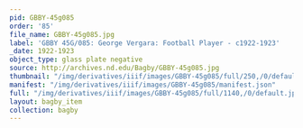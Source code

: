 ```yaml
---
pid: GBBY-45g085
order: '85'
file_name: GBBY-45g085.jpg
label: 'GBBY 45G/085: George Vergara: Football Player - c1922-1923'
_date: 1922-1923
object_type: glass plate negative
source: http://archives.nd.edu/Bagby/GBBY-45g085.jpg
thumbnail: "/img/derivatives/iiif/images/GBBY-45g085/full/250,/0/default.jpg"
manifest: "/img/derivatives/iiif/images/GBBY-45g085/manifest.json"
full: "/img/derivatives/iiif/images/GBBY-45g085/full/1140,/0/default.jpg"
layout: bagby_item
collection: bagby
---
```

